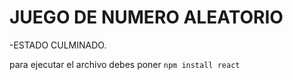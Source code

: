 <h1> JUEGO DE NUMERO ALEATORIO </h1>

-ESTADO CULMINADO.

para ejecutar el archivo debes poner 
```npm install react```
